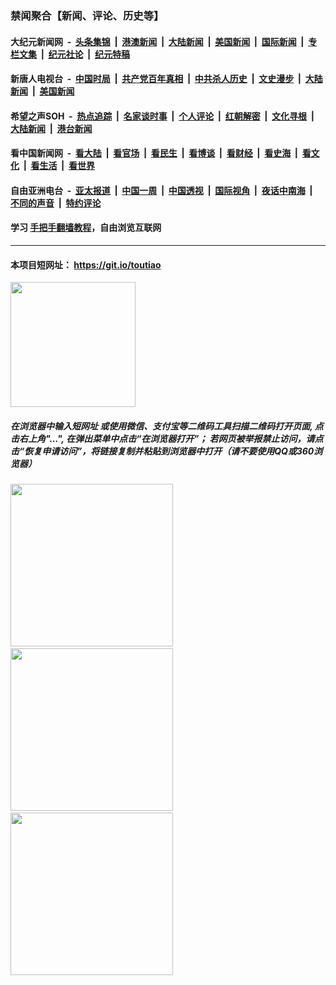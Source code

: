 ### 禁闻聚合【新闻、评论、历史等】

#### 大纪元新闻网 &nbsp;-&nbsp; [头条集锦](indexes/E头条集锦.md?t=02090902) &nbsp;|&nbsp; [港澳新闻](indexes/E港澳新闻.md?t=02090902)  &nbsp;|&nbsp; [大陆新闻](indexes/E大陆新闻.md?t=02090902) &nbsp;|&nbsp; [美国新闻](indexes/E美国新闻.md?t=02090902) &nbsp;|&nbsp; [国际新闻](indexes/E国际新闻.md?t=02090902) &nbsp;|&nbsp; [专栏文集](indexes/E专栏文集.md?t=02090902) &nbsp;|&nbsp; [纪元社论](indexes/E纪元社论.md?t=02090902) &nbsp;|&nbsp; [纪元特稿](indexes/E纪元特稿.md?t=02090902) 

#### 新唐人电视台 &nbsp;-&nbsp; [中国时局](indexes/N中国时局.md?t=02090902) &nbsp;|&nbsp; [共产党百年真相](indexes/N共产党百年真相.md?t=02090902) &nbsp;|&nbsp; [中共杀人历史](indexes/N中共杀人历史.md?t=02090902) &nbsp;|&nbsp; [文史漫步](indexes/N文史漫步.md?t=02090902) &nbsp;|&nbsp; [大陆新闻](indexes/N大陆新闻.md?t=02090902) &nbsp;|&nbsp; [美国新闻](indexes/N美国新闻.md?t=02090902)

#### 希望之声SOH &nbsp;-&nbsp; [热点追踪](indexes/H热点追踪.md?t=02090902) &nbsp;|&nbsp; [名家谈时事](indexes/H名家谈时事.md?t=02090902) &nbsp;|&nbsp; [个人评论](indexes/H个人评论.md?t=02090902)  &nbsp;|&nbsp; [红朝解密](indexes/H红朝解密.md?t=02090902) &nbsp;|&nbsp; [文化寻根](indexes/H文化寻根.md?t=02090902) &nbsp;|&nbsp; [大陆新闻](indexes/H大陆新闻.md?t=02090902) &nbsp;|&nbsp; [港台新闻](indexes/H港台新闻.md?t=02090902)

#### 看中国新闻网 &nbsp;-&nbsp; [看大陆](indexes/S看大陆.md?t=02090902) &nbsp;|&nbsp; [看官场](indexes/S看官场.md?t=02090902) &nbsp;|&nbsp; [看民生](indexes/S看民生.md?t=02090902)  &nbsp;|&nbsp; [看博谈](indexes/S看博谈.md?t=02090902) &nbsp;|&nbsp; [看财经](indexes/S看财经.md?t=02090902) &nbsp;|&nbsp; [看史海](indexes/S看史海.md?t=02090902) &nbsp;|&nbsp; [看文化](indexes/S看文化.md?t=02090902) &nbsp;|&nbsp; [看生活](indexes/S看生活.md?t=02090902) &nbsp;|&nbsp; [看世界](indexes/S看世界.md?t=02090902)

#### 自由亚洲电台 &nbsp;-&nbsp; [亚太报道](indexes/R亚太报道.md?t=02090902) &nbsp;|&nbsp; [中国一周](indexes/R中国一周.md?t=02090902) &nbsp;|&nbsp; [中国透视](indexes/R中国透视.md?t=02090902)  &nbsp;|&nbsp; [国际视角](indexes/R国际视角.md?t=02090902) &nbsp;|&nbsp; [夜话中南海](indexes/R夜话中南海.md?t=02090902) &nbsp;|&nbsp; [不同的声音](indexes/R不同的声音.md?t=02090902) &nbsp;|&nbsp; [特约评论](indexes/R特约评论.md?t=02090902)

#### 学习 [手把手翻墙教程](https://github.com/gfw-breaker/guides/wiki)，自由浏览互联网

----

#### 本项目短网址： https://git.io/toutiao
<img src="https://raw.githubusercontent.com/gfw-breaker/banned-news/master/scripts/img/qr.png" width="200px"/>  

##### 在浏览器中输入短网址 或使用微信、支付宝等二维码工具扫描二维码打开页面, 点击右上角"...", 在弹出菜单中点击“在浏览器打开”； 若网页被举报禁止访问，请点击“恢复申请访问”，将链接复制并粘贴到浏览器中打开（请不要使用QQ或360浏览器）

<img src="https://raw.githubusercontent.com/gfw-breaker/banned-news/master/scripts/img/1.png" width="260px"/> &nbsp; <img src="https://raw.githubusercontent.com/gfw-breaker/banned-news/master/scripts/img/2.png" width="260px"/> &nbsp; <img src="https://raw.githubusercontent.com/gfw-breaker/banned-news/master/scripts/img/3.png" width="260px"/>
